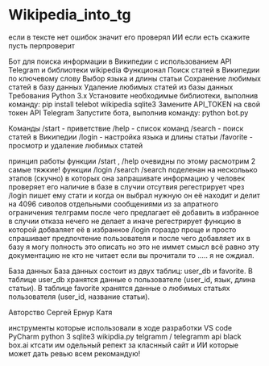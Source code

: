 # Wikipedia_into_tg
если в тексте нет ошибок значит его проверял ИИ если есть скажите пусть перпроверит

Бот для поиска информации в Википедии с использованием API Telegram и библиотеки wikipedia
Функционал
Поиск статей в Википедии по ключевому слову
Выбор языка и длины статьи
Сохранение любимых статей в базу данных
Удаление любимых статей из базы данных
Требования
Python 3.x
Установите необходимые библиотеки, выполнив команду: pip install telebot wikipedia sqlite3
Замените API_TOKEN на свой токен API Telegram
Запустите бота, выполнив команду: python bot.py

Команды
/start - приветствие
/help - список команд
/search - поиск статей в Википедии
/login - настройка языка и длины статьи
/favorite - просмотр и удаление любимых статей

принцип работы
функции /start , /help очевидны по этому расмотрим 2 самые тяжкие!
функции /login /search
/search поделенан на нескольько этапов (скучно) в которых она запрашивате информацию у человек проверяет его наличие в базе в случии отсутвия регестрирует чрез /login пишет ему стати и когда он выбрал нужную он её находит и делит на 4096 сиволов отдельными сообщениями из за апратного ограничения телграмм после чего предлагает её добавить в избранное в случии отказа нечего не делает а иначе регестрирует функцию в которой добваляет её в избранное /login гораздо проще и просто спрашивает предпочтение пользователя и после чего добавляет их в базу я могу полность это описать но это не иммет смысл всё равно эту документацию не кто не читает если вы прочитали то ..... я не ождиал.

База данных
База данных состоит из двух таблиц: user_db и favorite. В таблице user_db хранятся данные о пользователе (user_id, язык, длина статьи). В таблице favorite хранятся данные о любимых статьях пользователя (user_id, название статьи).

Авторство
Сергей 
Ернур
Катя

инструменты которые использовали в ходе разработки
VS code
PyCharm
python 3 
sqlite3
wikipdia.py
telgramm / telegramm api
black box.ai ктсати им одельный репект за класнный сайт и ИИ которые может дать ревью всем рекомандую!

